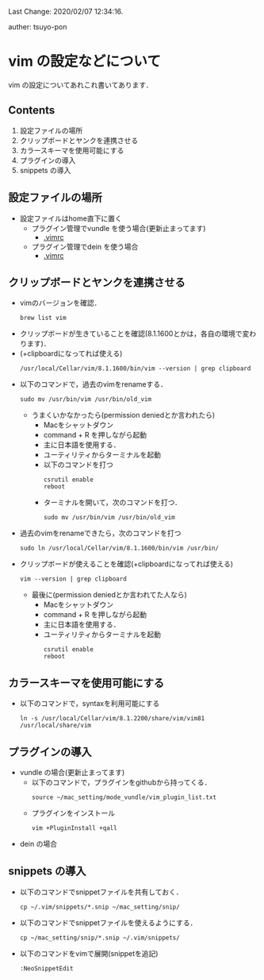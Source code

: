 Last Change: 2020/02/07 12:34:16.

auther: tsuyo-pon

# vim の設定などについて
vim の設定についてあれこれ書いてあります．

## Contents
1. 設定ファイルの場所
1. クリップボードとヤンクを連携させる
1. カラースキーマを使用可能にする
1. プラグインの導入
1. snippets の導入

## 設定ファイルの場所
[]({{{)
- 設定ファイルはhome直下に置く
    - プラグイン管理でvundle を使う場合(更新止まってます)
        - [.vimrc]()
    - プラグイン管理でdein を使う場合
        - [.vimrc]()
[](}}})

## クリップボードとヤンクを連携させる
[]({{{)
- vimのバージョンを確認．
    ```
    brew list vim
    ```
- クリップボードが生きていることを確認(8.1.1600とかは，各自の環境で変わります)．
- (+clipboardになってれば使える)
    ```
    /usr/local/Cellar/vim/8.1.1600/bin/vim --version | grep clipboard
    ```
- 以下のコマンドで，過去のvimをrenameする．
    ```
    sudo mv /usr/bin/vim /usr/bin/old_vim
    ```
    - うまくいかなかったら(permission deniedとか言われたら)
        - Macをシャットダウン
        - command + R を押しながら起動
        - 主に日本語を使用する．
        - ユーティリティからターミナルを起動
        - 以下のコマンドを打つ
            ```
            csrutil enable
            reboot
            ```
        - ターミナルを開いて，次のコマンドを打つ．
            ```
            sudo mv /usr/bin/vim /usr/bin/old_vim
            ```
- 過去のvimをrenameできたら，次のコマンドを打つ
    ```
    sudo ln /usr/local/Cellar/vim/8.1.1600/bin/vim /usr/bin/
    ```
- クリップボードが使えることを確認(+clipboardになってれば使える)
    ```
    vim --version | grep clipboard
    ```
    - 最後に(permission deniedとか言われてた人なら)
        - Macをシャットダウン
        - command + R を押しながら起動
        - 主に日本語を使用する．
        - ユーティリティからターミナルを起動
            ```
            csrutil enable
            reboot
            ```
[](}}})

## カラースキーマを使用可能にする
[]({{{)
- 以下のコマンドで，syntaxを利用可能にする
    ```
    ln -s /usr/local/Cellar/vim/8.1.2200/share/vim/vim81 /usr/local/share/vim
    ```
[](}}})

## プラグインの導入
[]({{{)
- vundle の場合(更新止まってます)
    - 以下のコマンドで，プラグインをgithubから持ってくる．
        ```
        source ~/mac_setting/mode_vundle/vim_plugin_list.txt
        ```
    - プラグインをインストール
        ```
        vim +PluginInstall +qall
        ```
- dein の場合
[](}}})

## snippets の導入
[]({{{)
- 以下のコマンドでsnippetファイルを共有しておく．
    ```
    cp ~/.vim/snippets/*.snip ~/mac_setting/snip/
    ```
- 以下のコマンドでsnippetファイルを使えるようにする．
    ```
    cp ~/mac_setting/snip/*.snip ~/.vim/snippets/
    ```
- 以下のコマンドをvimで展開(snippetを追記)
    ```
    :NeoSnippetEdit
    ```
[](}}})
